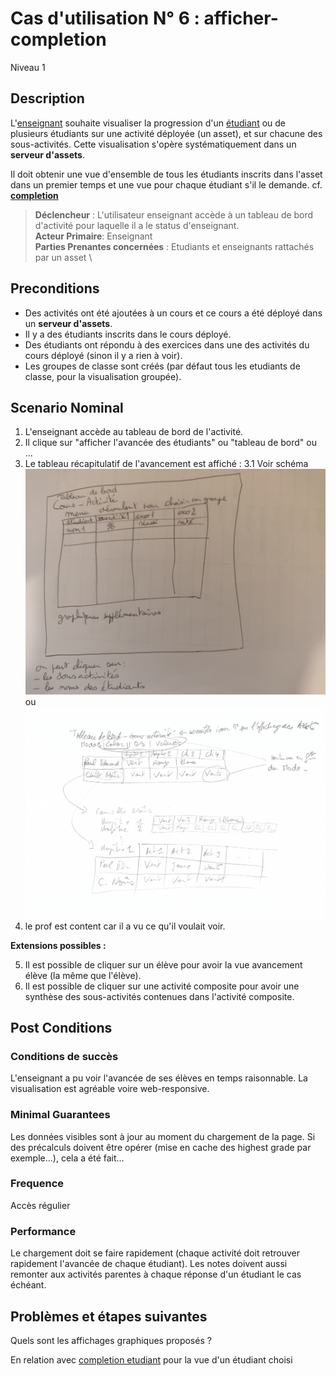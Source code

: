 
# Cas d'utilisation N° 6 : afficher-completion

Niveau 1

##	Description

L'[enseignant](https://github.com/PremierLangage/platon-conception/blob/master/acteur/Enseignant.md) souhaite visualiser la progression d'un [étudiant](https://github.com/PremierLangage/platon-conception/blob/master/acteur/Etudiant.md) ou de plusieurs étudiants sur une activité déployée (un asset), et sur chacune des sous-activités. Cette visualisation s'opère systématiquement dans un **serveur d'assets**.

Il doit obtenir une vue d'ensemble de tous les étudiants inscrits dans l'asset dans un premier temps et une vue pour chaque étudiant s'il le demande. cf. **[completion](https://github.com/PremierLangage/plconception/blob/master/conception/concept/completion.md)**  

> **Déclencheur** : L'utilisateur enseignant accède à un tableau de bord d'activité pour laquelle il a le status d'enseignant. \
> **Acteur Primaire**: Enseignant \
> **Parties Prenantes concernées** : Etudiants et enseignants rattachés par un asset \
 
 
## Preconditions

* Des activités ont été ajoutées à un cours et ce cours a été déployé dans un **serveur d'assets**.
* Il y a des étudiants inscrits dans le cours déployé.
* Des étudiants ont répondu à des exercices dans une des activités du cours déployé (sinon il y a rien à voir).
* Les groupes de classe sont créés (par défaut tous les etudiants de classe, pour la visualisation groupée).

## Scenario Nominal

1.	L'enseignant accède au tableau de bord de l'activité.
2.	Il clique sur "afficher l'avancée des étudiants" ou "tableau de bord" ou ...
3. Le tableau récapitulatif de l'avancement est affiché : 
3.1 Voir schéma ![schema](https://raw.githubusercontent.com/PremierLangage/platon-conception/master/UC/Enseignant/%5Bimg%5Dafficher_completion.jpg)
ou ![schema2](https://raw.githubusercontent.com/PremierLangage/platon-conception/master/UC/Enseignant/affichercompletion.png)
4. le prof est content car il a vu ce qu'il voulait voir. 

**Extensions possibles :** 

5. Il est possible de cliquer sur un élève pour avoir la vue avancement élève (la même que l'élève). 
6. Il est possible de cliquer sur une activité composite pour avoir une synthèse des sous-activités contenues dans l'activité composite.

## Post Conditions

### Conditions de succès 

L'enseignant a pu voir l'avancée de ses élèves en temps raisonnable. La visualisation est agréable voire web-responsive.

### Minimal Guarantees

Les données visibles sont à jour au moment du chargement de la page. Si des précalculs doivent être opérer (mise en cache des highest grade par exemple...), cela a été fait...

### Frequence

Accès régulier

### Performance  

Le chargement doit se faire rapidement (chaque activité doit retrouver rapidement l'avancée de chaque étudiant). Les notes doivent aussi remonter aux activités parentes à chaque réponse d'un étudiant le cas échéant.

##	Problèmes et étapes suivantes  

Quels sont les affichages graphiques proposés ?

En relation avec [completion etudiant](https://github.com/PremierLangage/platon-conception/issues/12) pour la vue d'un étudiant choisi
